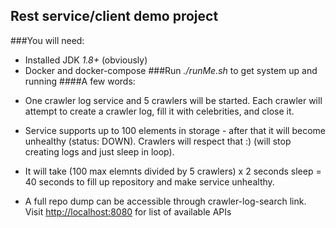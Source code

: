 ## Rest service/client demo project
###You will need:
* Installed JDK *1.8+* (obviously)
* Docker and docker-compose
###Run _./runMe.sh_ to get system up and running
####A few words: 

- One crawler log service and 5 crawlers will be started. Each crawler will attempt to create a crawler log, 
fill it with celebrities, and close it.

- Service supports up to 100 elements in storage - after that it will become unhealthy (status: DOWN). Crawlers will respect that :) (will stop creating logs and just sleep in loop). 

- It will take (100 max elemnts divided by 5 crawlers) x 2 seconds sleep = 40 seconds to fill up repository and make service unhealthy.

- A full repo dump can be accessible through crawler-log-search link. Visit [http://localhost:8080](http://localhost:8080/) for list of available APIs
